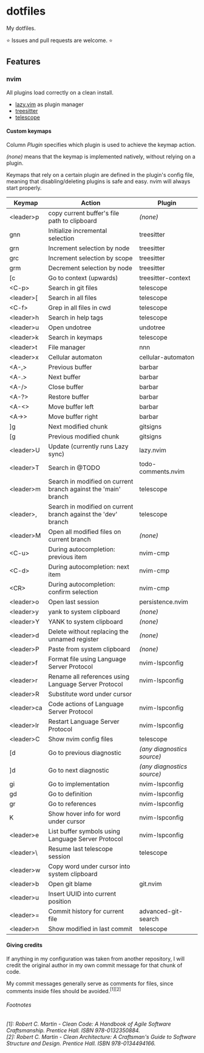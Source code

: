 # dotfiles

My dotfiles.

⭐ Issues and pull requests are welcome. ⭐

## Features

### nvim

All plugins load correctly on a clean install.

- [lazy.vim](https://github.com/folke/lazy.nvim) as plugin manager
- [treesitter](https://github.com/nvim-treesitter/nvim-treesitter)
- [telescope](https://github.com/nvim-telescope/telescope.nvim)

#### Custom keymaps

Column _Plugin_ specifies which plugin is used to achieve the keymap action.

_(none)_ means that the keymap is implemented natively, without relying
on a plugin.

Keymaps that rely on a certain plugin are defined in the plugin's config file,
meaning that disabling/deleting plugins is safe and easy. nvim will always
start properly.

| Keymap       | Action                                                         | Plugin                     |
| ------------ | -------------------------------------------------------------- | -------------------------- |
| \<leader\>p  | copy current buffer's file path to clipboard                   | _(none)_                   |
| gnn          | Initialize incremental selection                               | treesitter                 |
| grn          | Increment selection by node                                    | treesitter                 |
| grc          | Increment selection by scope                                   | treesitter                 |
| grm          | Decrement selection by node                                    | treesitter                 |
| [c           | Go to context (upwards)                                        | treesitter-context         |
| \<C-p\>      | Search in git files                                            | telescope                  |
| \<leader\>[  | Search in all files                                            | telescope                  |
| \<C-f\>      | Grep in all files in cwd                                       | telescope                  |
| \<leader\>h  | Search in help tags                                            | telescope                  |
| \<leader\>u  | Open undotree                                                  | undotree                   |
| \<leader\>k  | Search in keymaps                                              | telescope                  |
| \<leader\>t  | File manager                                                   | nnn                        |
| \<leader\>x  | Cellular automaton                                             | cellular-automaton         |
| \<A-,\>      | Previous buffer                                                | barbar                     |
| \<A-.\>      | Next buffer                                                    | barbar                     |
| \<A-/\>      | Close buffer                                                   | barbar                     |
| \<A-?\>      | Restore buffer                                                 | barbar                     |
| \<A-\<\>     | Move buffer left                                               | barbar                     |
| \<A-\>\>     | Move buffer right                                              | barbar                     |
| ]g           | Next modified chunk                                            | gitsigns                   |
| [g           | Previous modified chunk                                        | gitsigns                   |
| \<leader\>U  | Update (currently runs Lazy sync)                              | lazy.nvim                  |
| \<leader\>T  | Search in @TODO                                                | todo-comments.nvim         |
| \<leader\>m  | Search in modified on current branch against the 'main' branch | telescope                  |
| \<leader\>,  | Search in modified on current branch against the 'dev' branch  | telescope                  |
| \<leader\>M  | Open all modified files on current branch                      | _(none)_                   |
| \<C-u\>      | During autocompletion: previous item                           | nvim-cmp                   |
| \<C-d\>      | During autocompletion: next item                               | nvim-cmp                   |
| \<CR\>       | During autocompletion: confirm selection                       | nvim-cmp                   |
| \<leader\>o  | Open last session                                              | persistence.nvim           |
| \<leader\>y  | yank to system clipboard                                       | _(none)_                   |
| \<leader\>Y  | YANK to system clipboard                                       | _(none)_                   |
| \<leader\>d  | Delete without replacing the unnamed register                  | _(none)_                   |
| \<leader\>P  | Paste from system clipboard                                    | _(none)_                   |
| \<leader\>f  | Format file using Language Server Protocol                     | nvim-lspconfig             |
| \<leader\>r  | Rename all references using Language Server Protocol           | nvim-lspconfig             |
| \<leader\>R  | Substitute word under cursor                                   |                            |
| \<leader\>ca | Code actions of Language Server Protocol                       | nvim-lspconfig             |
| \<leader\>lr | Restart Language Server Protocol                               | nvim-lspconfig             |
| \<leader\>C  | Show nvim config files                                         | telescope                  |
| [d           | Go to previous diagnostic                                      | _(any diagnostics source)_ |
| ]d           | Go to next diagnostic                                          | _(any diagnostics source)_ |
| gi           | Go to implementation                                           | nvim-lspconfig             |
| gd           | Go to definition                                               | nvim-lspconfig             |
| gr           | Go to references                                               | nvim-lspconfig             |
| K            | Show hover info for word under cursor                          | nvim-lspconfig             |
| \<leader\>e  | List buffer symbols using Language Server Protocol             | nvim-lspconfig             |
| \<leader\>\  | Resume last telescope session                                  | telescope                  |
| \<leader\>w  | Copy word under cursor into system clipboard                   |                            |
| \<leader\>b  | Open git blame                                                 | git.nvim                   |
| \<leader\>u  | Insert UUID into current position                              |                            |
| \<leader\>=  | Commit history for current file                                | advanced-git-search        |
| \<leader\>n  | Show modified in last commit                                   | telescope                  |

#### Giving credits

If anything in my configuration was taken from another repository,
I will credit the original author in my own commit message for that
chunk of code.

My commit messages generally serve as comments for files, since
comments inside files should be avoided.<sup>[1][2]</sup>

###### Footnotes

_[1]: Robert C. Martin - Clean Code: A Handbook of Agile Software Craftsmanship.
Prentice Hall. ISBN 978-0132350884._  
_[2]: Robert C. Martin - Clean Architecture: A Craftsman's Guide to Software Structure and Design.
Prentice Hall. ISBN 978-0134494166._
